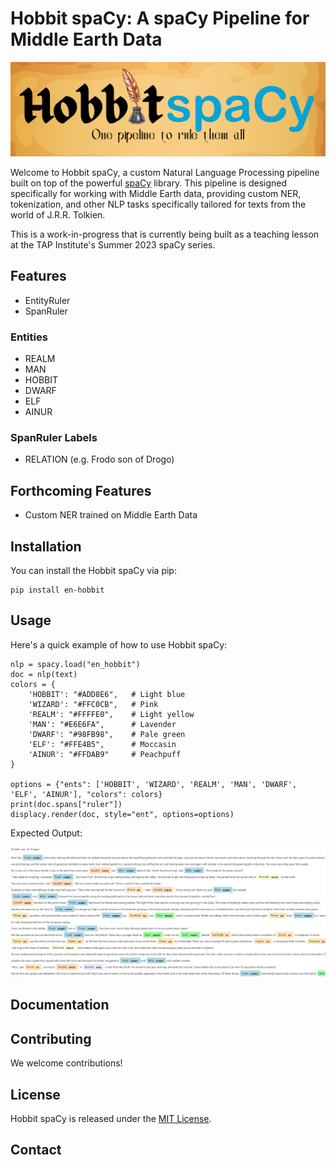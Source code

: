 # Hobbit spaCy: A spaCy Pipeline for Middle Earth Data

![Hobbit spaCy](images/hobbitspacy.png)

Welcome to Hobbit spaCy, a custom Natural Language Processing pipeline built on top of the powerful [spaCy](https://spacy.io/) library. This pipeline is designed specifically for working with Middle Earth data, providing custom NER, tokenization, and other NLP tasks specifically tailored for texts from the world of J.R.R. Tolkien.

This is a work-in-progress that is currently being built as a teaching lesson at the  TAP Institute's Summer 2023 spaCy series.

## Features

* EntityRuler
* SpanRuler

### Entities

* REALM
* MAN
* HOBBIT
* DWARF
* ELF
* AINUR

### SpanRuler Labels

* RELATION (e.g. Frodo son of Drogo)

## Forthcoming Features

* Custom NER trained on Middle Earth Data

## Installation

You can install the Hobbit spaCy via pip:

```shell
pip install en-hobbit
```

## Usage

Here's a quick example of how to use Hobbit spaCy:

```
nlp = spacy.load("en_hobbit")
doc = nlp(text)
colors = {
    'HOBBIT': "#ADD8E6",   # Light blue
    'WIZARD': "#FFC0CB",   # Pink
    'REALM': "#FFFFE0",    # Light yellow
    'MAN': "#E6E6FA",      # Lavender
    'DWARF': "#98FB98",    # Pale green
    'ELF': "#FFE4B5",      # Moccasin
    'AINUR': "#FFDAB9"     # Peachpuff
}

options = {"ents": ['HOBBIT', 'WIZARD', 'REALM', 'MAN', 'DWARF', 'ELF', 'AINUR'], "colors": colors}
print(doc.spans["ruler"])
displacy.render(doc, style="ent", options=options)
```

Expected Output:

![Sample Output](images/sample.JPG)

## Documentation


## Contributing

We welcome contributions!

## License

Hobbit spaCy is released under the [MIT License](LICENSE).

## Contact